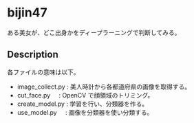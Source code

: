 bijin47
====
ある美女が、どこ出身かをディープラーニングで判断してみる。
## Description
各ファイルの意味は以下。  
- image_collect.py : 美人時計から各都道府県の画像を取得する。  
- cut_face.py      : OpenCV で顔領域のトリミング。 
- create_model.py  : 学習を行い、分類器を作る。    
- use_model.py     : 画像を分類器を使い分類する。
